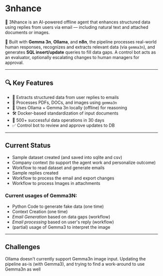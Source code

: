 # 3nhance
🚀 3Nhance is an AI-powered offline agent that enhances structured data using replies from users via email — including natural text and attached documents or images.

🧠 Built with **Gemma 3n**, **Ollama**, and **n8n**, the pipeline processes real-world human responses, recognizes and extracts relevant data (via `gemma3n`), and generates **SQL insert/update** queries to fill data gaps. A control bot acts as an evaluator, optionally escalating changes to human managers for approval.

---

## 🔍 Key Features

- 📧 Extracts structured data from user replies to emails
- 🧾 Processes PDFs, DOCs, and images using `gemma3n`
- 🧠 Uses Ollama + Gemma 3n locally (offline) for reasoning
- 🛠️ Docker-based standardization of input documents
- 🧪 500+ successful data operations in 30 days
- ✅ Control bot to review and approve updates to DB


---

## Current Status

- Sample dataset created (and saved into sqlite and csv)
- Company context (to support the agent work and personalize outcome)
- Workflow to read dataset and generate emails 
- Sample replies created
- Workflow to process the email and export changes
- Workflow to process Images in attachments

### Current usages of Gemma3N:
- Python Code to generate fake data (one time)
- Context Creation (one time)
- *Email Generation* based on data gaps (workflow)
- *Email processing* based on user's reply (workflow)
- (partial) usage of Gemma3 to interpret the image


---

## Challenges

Ollama doesn't currently support Gemma3n image input. Updating the pipeline as-is (with Gemma3), and trying to find a work-around to use Gemma3n as well

